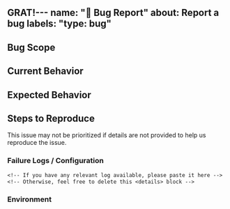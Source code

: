 GRAT!---
name: "🐞 Bug Report"
about: Report a bug
labels: "type: bug"
---

<!-- Please do your best to fill out all of the sections below! -->

## Bug Scope

<!-- JUDO Community modules are physically maintained in their dedicated repositories. Before submitting a bug, if the actual scope of the bug is well known, please open a bug ticket in the corresponding repository/repositories! Otherwise you can provide "unknown" here -->

## Current Behavior

<!-- What is the behavior that currently you experience? -->

## Expected Behavior

<!-- What is the behavior that you expect to happen? -->
<!-- Is this a regression? .i.e Did this used to be the behavior at one point?  -->

## Steps to Reproduce

<!-- Help us help you by making it easy for us to reproduce your issue! -->

<!-- If possible please provide a minimal Github repo of your own -->
<!-- At the very least, provide as much detail as possible to help us reproduce the issue -->

<!-- Remove this line -->

This issue may not be prioritized if details are not provided to help us reproduce the issue.

### Failure Logs / Configuration

<!-- Please include any relevant log snippets or files here. -->

```txt
<!-- If you have any relevant log available, please paste it here -->
<!-- Otherwise, feel free to delete this <details> block -->
```

### Environment

<!-- It's important for us to know the context in which you experience this behavior! -->
<!-- Please paste the result of running `java -version` and `mvn -version` in your repo below! -->
